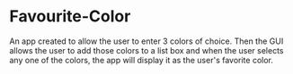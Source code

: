 # Favourite-Color
An app created to allow the user to enter 3 colors of choice. Then the GUI allows the user to add those colors to a list box and when the user selects any one of the colors, the app will display it as the user's favorite color.
